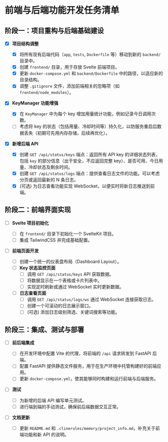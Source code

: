 # 前端与后端功能开发任务清单

## 阶段一：项目重构与后端基础建设

- [x] **项目结构调整**

  - [x] 将所有现有后端代码（`app`, `tests`, `Dockerfile` 等）移动到新的 `backend/` 目录中。
  - [x] 创建 `frontend/` 目录，用于存放 Svelte 前端项目。
  - [x] 更新 `docker-compose.yml` 和 `backend/Dockerfile` 中的路径，以适应新的目录结构。
  - [x] 调整 `.gitignore` 文件，添加前端相关的忽略项（如 `frontend/node_modules`）。

- [x] **KeyManager 功能增强**

  - [x] 在 `KeyManager` 中为每个 key 增加用量统计功能，例如记录今日调用次数。
  - [ ] 考虑将 key 的状态（包括用量、冷却时间等）持久化，以防服务重启后数据丢失（初期可先用内存存储，后续再优化）。

- [x] **新增后端 API**
  - [x] 创建 `GET /api/status/keys` 端点：返回所有 API key 的详细状态列表，包括 `key` 的部分信息（出于安全，不应返回完整 key）、是否可用、今日用量、冷却状态及剩余时间。
  - [x] 创建 `GET /api/status/logs` 端点：提供查看日志文件的功能。可以考虑分页或返回最新的 N 条日志。
  - [x] (可选) 为日志查看功能实现 WebSocket，以便实时将新日志推送到前端。

## 阶段二：前端界面实现

- [ ] **Svelte 项目初始化**

  - [ ] 在 `frontend/` 目录下初始化一个 SvelteKit 项目。
  - [ ] 集成 TailwindCSS 并完成基础配置。

- [ ] **前端页面开发**
  - [ ] 创建一个统一的仪表盘布局（Dashboard Layout）。
  - [ ] **Key 状态监控页面**
    - [ ] 调用 `GET /api/status/keys` API 获取数据。
    - [ ] 将数据显示在一个表格或卡片列表中。
    - [ ] 实现定时刷新或通过 WebSocket 实时更新数据。
  - [ ] **日志查看页面**
    - [ ] 调用 `GET /api/status/logs/ws` 通过 WebSocket 连接获取日志。
    - [ ] 创建一个可滚动的日志展示窗口。
    - [ ] (可选) 添加日志级别筛选、关键词搜索等功能。

## 阶段三：集成、测试与部署

- [ ] **前后端集成**

  - [ ] 在开发环境中配置 Vite 的代理，将前端的 `/api` 请求转发到 FastAPI 后端。
  - [ ] 配置 FastAPI 提供静态文件服务，用于在生产环境中托管构建好的前端应用。
  - [ ] 更新 `docker-compose.yml`，使其能够同时构建和运行前端与后端服务。

- [ ] **测试**

  - [ ] 为新增的后端 API 编写单元测试。
  - [ ] 进行端到端的手动测试，确保前后端数据交互正常。

- [ ] **文档更新**
  - [ ] 更新 `README.md` 和 `.clinerules/memory/project_info.md`，补充关于前端功能和新 API 的说明。

